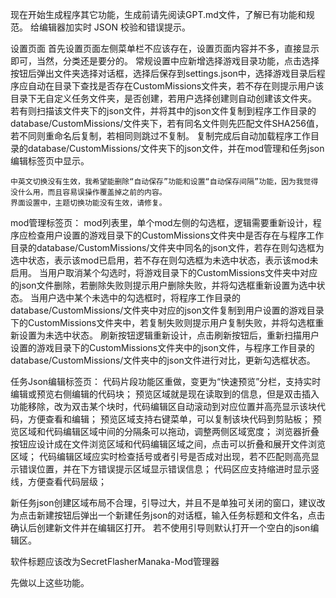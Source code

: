 现在开始生成程序其它功能，生成前请先阅读GPT.md文件，了解已有功能和规范。
给编辑器加实时 JSON 校验和错误提示。

设置页面
    首先设置页面左侧菜单栏不应该存在，设置页面内容并不多，直接显示即可，当然，分类还是要分的。
    常规设置中应新增选择游戏目录功能，点击选择按钮后弹出文件夹选择对话框，选择后保存到settings.json中，选择游戏目录后程序应自动在目录下查找是否存在CustomMissions文件夹，若不存在则提示用户该目录下无自定义任务文件夹，是否创建，若用户选择创建则自动创建该文件夹。
    若有则扫描该文件夹下的json文件，并将其中的json文件复制到程序工作目录的database/CustomMissions/文件夹下，若有同名文件则先匹配文件SHA256值，若不同则重命名后复制，若相同则跳过不复制。
    复制完成后自动加载程序工作目录的database/CustomMissions/文件夹下的json文件，并在mod管理和任务json编辑标签页中显示。

    中英文切换没有生效，我希望能删除“自动保存”功能和设置“自动保存间隔”功能，因为我觉得没什么用，而且容易误操作覆盖掉之前的内容。
    界面设置中，主题切换功能没有生效，请修复。

mod管理标签页：
    mod列表里，单个mod左侧的勾选框，逻辑需要重新设计，程序应检查用户设置的游戏目录下的CustomMissions文件夹中是否存在与程序工作目录的database/CustomMissions/文件夹中同名的json文件，若存在则勾选框为选中状态，表示该mod已启用，若不存在则勾选框为未选中状态，表示该mod未启用。
    当用户取消某个勾选时，将游戏目录下的CustomMissions文件夹中对应的json文件删除，若删除失败则提示用户删除失败，并将勾选框重新设置为选中状态。
    当用户选中某个未选中的勾选框时，将程序工作目录的database/CustomMissions/文件夹中对应的json文件复制到用户设置的游戏目录下的CustomMissions文件夹中，若复制失败则提示用户复制失败，并将勾选框重新设置为未选中状态。
    刷新按钮逻辑重新设计，点击刷新按钮后，重新扫描用户设置的游戏目录下的CustomMissions文件夹中的json文件，与程序工作目录的database/CustomMissions/文件夹中的json文件进行对比，更新勾选框状态。

任务Json编辑标签页：
   代码片段功能区重做，变更为“快速预览”分栏，支持实时编辑或预览右侧编辑的代码块；
   预览区域就是现在读取到的信息，但是双击插入功能移除，改为双击某个块时，代码编辑区自动滚动到对应位置并高亮显示该块代码，方便查看和编辑；
   预览区域支持右键菜单，可以复制该块代码到剪贴板；
   预览区域和代码编辑区域中间的分隔条可以拖动，调整两侧区域宽度；
   浏览器折叠按钮应设计成在文件浏览区域和代码编辑区域之间，点击可以折叠和展开文件浏览区域；
   代码编辑区域应实时检查括号或者引号是否成对出现，若不匹配则高亮显示错误位置，并在下方错误提示区域显示错误信息；
   代码区应支持缩进时显示竖线，方便查看代码层级；

新任务json创建区域布局不合理，引导过大，并且不是单独可关闭的窗口，建议改为点击新建按钮后弹出一个新建任务json的对话框，输入任务标题和文件名，点击确认后创建新文件并在编辑区打开。
若不使用引导则默认打开一个空白的json编辑区。



软件标题应该改为SecretFlasherManaka-Mod管理器

先做以上这些功能。